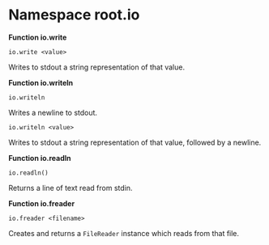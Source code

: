 # Namespace root.io

**Function io.write**

```
io.write <value>
```

Writes to stdout a string representation of that value.


**Function io.writeln**

```
io.writeln
```

Writes a newline to stdout.

```
io.writeln <value>
```

Writes to stdout a string representation of that value, followed by a newline.


**Function io.readln**

```
io.readln()
```

Returns a line of text read from stdin.

**Function io.freader**

```
io.freader <filename>
```

Creates and returns a `FileReader` instance which reads from that file.